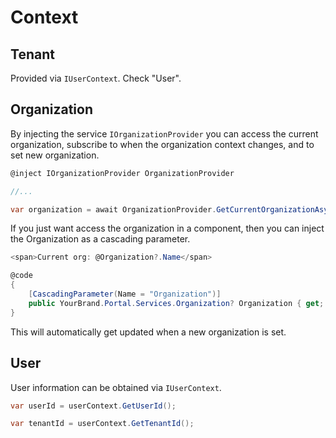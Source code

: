 # Context

## Tenant

Provided via ``IUserContext``. Check "User".

## Organization

By injecting the service ```IOrganizationProvider``` you can access the current organization, subscribe to when the organization context changes, and to set new organization.

```csharp
@inject IOrganizationProvider OrganizationProvider

//...

var organization = await OrganizationProvider.GetCurrentOrganizationAsync();
```

If you just want access the organization in a component, then you can inject the Organization as a cascading parameter.

```csharp
<span>Current org: @Organization?.Name</span>

@code 
{
    [CascadingParameter(Name = "Organization")]
    public YourBrand.Portal.Services.Organization? Organization { get; set; }
}
```

This will automatically get updated when a new organization is set.

## User

User information can be obtained via ```IUserContext```.

```csharp
var userId = userContext.GetUserId();

var tenantId = userContext.GetTenantId();
```